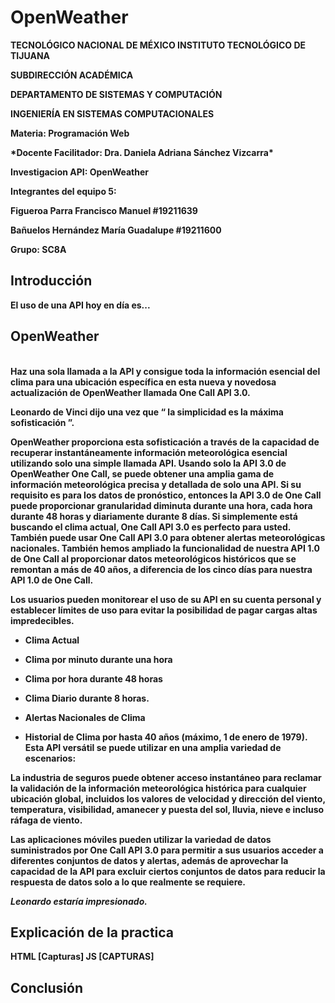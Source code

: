 # OpenWeather
<p><b>
TECNOLÓGICO NACIONAL DE MÉXICO
<b>
INSTITUTO TECNOLÓGICO DE TIJUANA
</p><b>
SUBDIRECCIÓN ACADÉMICA
<p><b>
DEPARTAMENTO DE SISTEMAS Y COMPUTACIÓN
</p><b>
INGENIERÍA EN SISTEMAS COMPUTACIONALES
<p><b>
Materia: Programación Web
</p>
*Docente Facilitador: Dra. Daniela Adriana Sánchez Vizcarra*

Investigacion API: OpenWeather

<p> Integrantes del equipo 5: </p>
Figueroa Parra Francisco Manuel  #19211639

Bañuelos Hernández María Guadalupe  #19211600

Grupo: SC8A

**Introducción**
---
El uso de una API hoy en día es...

**OpenWeather**
---
<br>
Haz una sola llamada a la API y consigue toda la información esencial del clima para una ubicación específica en esta nueva y novedosa actualización de OpenWeather llamada One Call API 3.0.

Leonardo de Vinci dijo una vez que “ la simplicidad es la máxima sofisticación ”.

OpenWeather proporciona esta sofisticación a través de la capacidad de recuperar instantáneamente información meteorológica esencial utilizando solo una simple llamada API. Usando solo la API 3.0 de OpenWeather One Call, se puede obtener una amplia gama de información meteorológica precisa y detallada de solo una API. Si su requisito es para los datos de pronóstico, entonces la API 3.0 de One Call puede proporcionar granularidad diminuta durante una hora, cada hora durante 48 horas y diariamente durante 8 días. Si simplemente está buscando el clima actual, One Call API 3.0 es perfecto para usted. También puede usar One Call API 3.0 para obtener alertas meteorológicas nacionales. También hemos ampliado la funcionalidad de nuestra API 1.0 de One Call al proporcionar datos meteorológicos históricos que se remontan a más de 40 años, a diferencia de los cinco días para nuestra API 1.0 de One Call.

Los usuarios pueden monitorear el uso de su API en su cuenta personal y establecer límites de uso para evitar la posibilidad de pagar cargas altas impredecibles.

-   Clima Actual
    
-   Clima por minuto durante una hora
    
-   Clima por hora durante 48 horas
    
-   Clima Diario durante 8 horas.
    
-   Alertas Nacionales de Clima
    
-   Historial de Clima por hasta 40 años (máximo, 1 de enero de 1979).
Esta API versátil se puede utilizar en una amplia variedad de escenarios:

La industria de seguros puede obtener acceso instantáneo para reclamar la validación de la información meteorológica histórica para cualquier ubicación global, incluidos los valores de velocidad y dirección del viento, temperatura, visibilidad, amanecer y puesta del sol, lluvia, nieve e incluso ráfaga de viento.

Las aplicaciones móviles pueden utilizar la variedad de datos suministrados por One Call API 3.0 para permitir a sus usuarios acceder a diferentes conjuntos de datos y alertas, además de aprovechar la capacidad de la API para excluir ciertos conjuntos de datos para reducir la respuesta de datos solo a lo que realmente se requiere.

*Leonardo estaría impresionado.*

Explicación de la practica
---
HTML
[Capturas]
JS
[CAPTURAS]

Conclusión
---

